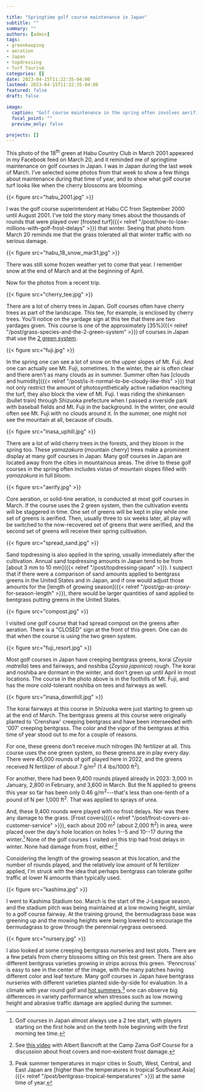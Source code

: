 ```yaml
---

title: "Springtime golf course maintenance in Japan"
subtitle: ""
summary: ""
authors: [admin]
tags: 
- greenkeeping
- aeration
- Japan
- topdressing
- Turf Tourism
categories: []
date: 2023-04-15T11:22:35-04:00
lastmod: 2023-04-15T11:22:35-04:00
featured: false
draft: false

image:
  caption: "Golf course maintenance in the spring often involves aerification, cherry blossoms, & sometimes---snow"
  focal_point: ""
  preview_only: false

projects: []
---
```


This photo of the 18<sup>th</sup> green at Habu Country Club in March 2001 appeared in my Facebook feed on March 20, and it reminded me of springtime maintenance on golf courses in Japan. I was in Japan during the last week of March. I've selected some photos from that week to show a few things about maintenance during that time of year, and to show what golf course turf looks like when the cherry blossoms are blooming.

{{< figure src="habu_2001.jpg" >}}

I was the golf course superintendent at Habu CC from September 2000 until August 2001. I've told the story many times about the thousands of rounds that were played over [frosted turf]({{< relref "/post/how-to-lose-millions-with-golf-frost-delays" >}}) that winter. Seeing that photo from March 20 reminds me that the grass tolerated all that winter traffic with no serious damage.

{{< figure src="habu_18_snow_mar31.jpg" >}}

There was still some frozen weather yet to come that year. I remember snow at the end of March and at the beginning of April. 

Now for the photos from a recent trip. 

{{< figure src="cherry_tee.jpg" >}}

There are a lot of cherry trees in Japan. Golf courses often have cherry trees as part of the landscape. This tee, for example, is enclosed by cherry trees. You'll notice on the yardage sign at this tee that there are two yardages given. This course is one of the approximately [35%]({{< relref "/post/grass-species-and-the-2-green-system" >}}) of courses in Japan that use the [2 green system](https://www.asianturfgrass.com/tag/2-green-system/).

{{< figure src="fuji.jpg" >}}

In the spring one can see a lot of snow on the upper slopes of Mt. Fuji. And one can actually see Mt. Fuji, sometimes. In the winter, the air is often clear and there aren't as many clouds as in summer. Summer often has [clouds and humidity]({{< relref "/post/is-it-normal-to-be-cloudy-like-this" >}}) that not only restrict the amount of photosynthetically active radiation reaching the turf, they also block the view of Mt. Fuji. I was riding the shinkansen (bullet train) through Shizuoka prefecture when I passed a riverside park with baseball fields and Mt. Fuji in the background. In the winter, one would often see Mt. Fuji with no clouds around it. In the summer, one might not see the mountain at all, because of clouds. 

{{< figure src="inasa_uphill.jpg" >}}

There are a lot of wild cherry trees in the forests, and they bloom in the spring too. These *yamazakura* (mountain cherry) trees make a prominent display at many golf courses in Japan. Many golf courses in Japan are located away from the cities in mountainous areas. The drive to these golf courses in the spring often includes vistas of mountain slopes filled with *yamazakura* in full bloom.

{{< figure src="aerify.jpg" >}}

Core aeration, or solid-tine aeration, is conducted at most golf courses in March. If the course uses the 2 green system, then the cultivation events will be staggered in time. One set of greens will be kept in play while one set of greens is aerified. Then, usually three to six weeks later, all play will be switched to the now-recovered set of greens that were aerified, and the second set of greens will receive their spring cultivation.

{{< figure src="spread_sand.jpg" >}}

Sand topdressing is also applied in the spring, usually immediately after the cultivation. Annual sand topdressing amounts in Japan tend to be from [about 3 mm to 10 mm]({{< relref "/post/topdressing-japan" >}}). I suspect that if there were a comparison of sand amounts applied to bentgrass greens in the United States and in Japan, and if one would adjust those amounts for the [length of growing season]({{< relref "/post/gp-as-proxy-for-season-length" >}}), there would be larger quantities of sand applied to bentgrass putting greens in the United States.

{{< figure src="compost.jpg" >}}

I visited one golf course that had spread compost on the greens after aeration. There is a "CLOSED" sign at the front of this green. One can do that when the course is using the two green system.

{{< figure src="fuji_resort.jpg" >}}

Most golf courses in Japan have creeping bentgrass greens, korai (*Zoysia matrella*) tees and fairways, and noshiba (*Zoysia japonica*) rough. The korai and noshiba are dormant in the winter, and don't green up until April in most locations. The course in the photo above is in the foothills of Mt. Fuji, and has the more cold-tolerant noshiba on tees and fairways as well.

{{< figure src="inasa_downhill.jpg" >}}

The korai fairways at this course in Shizuoka were just starting to green up at the end of March. The bentgrass greens at this course were originally planted to 'Crenshaw' creeping bentgrass and have been interseeded with '007' creeping bentgrass. The color and the vigor of the bentgrass at this time of year stood out to me for a couple of reasons. 

For one, these greens don't receive much nitrogen (N) fertilizer at all. This course uses the one green system, so these greens are in play every day. There were 45,000 rounds of golf played here in 2022, and the greens received N fertilizer of about 7 g/m<sup>2</sup> (1.4 lbs/1000 ft<sup>2</sup>). 

For another, there had been 9,400 rounds played already in 2023: 3,000 in January, 2,800 in February, and 3,600 in March. But the N applied to greens this year so far has been only 0.46 g/m<sup>2</sup>---that's less than one-tenth of a pound of N per 1,000 ft<sup>2</sup>. That was applied to sprays of urea. 

And, these 9,400 rounds were played with no frost delays. Nor was there any damage to the grass. [Frost covers]({{< relref "/post/frost-covers-as-customer-service" >}}), each about 200 m<sup>2</sup> (about 2,000 ft<sup>2</sup>) in area, were placed over the day's hole location on holes 1--5 and 10--17 during the winter.[^1] None of the golf courses I visited on this trip had frost delays in winter. None had damage from frost, either.[^2]

[^1]: Golf courses in Japan almost always use a 2 tee start, with players starting on the first hole and on the tenth hole beginning with the first morning tee time.

[^2]: See [this video](https://youtu.be/UDgt-9HUYmI) with Albert Bancroft at the Camp Zama Golf Course for a discussion about frost covers and non-existent frost damage.

Considering the length of the growing season at this location, and the number of rounds played, and the relatively low amount of N fertilizer applied, I'm struck with the idea that perhaps bentgrass can tolerate golfer traffic at lower N amounts than typically used.

{{< figure src="kashima.jpg" >}}

I went to Kashima Stadium too. March is the start of the J-League season, and the stadium pitch was being maintained at a low mowing height, similar to a golf course fairway. At the training ground, the bermudagrass base was greening up and the mowing heights were being lowered to encourage the bermudagrass to grow through the perennial ryegrass overseed.

{{< figure src="nursery.jpg" >}}

I also looked at some creeping bentgrass nurseries and test plots. There are a few petals from cherry blossoms sitting on this test green. There are also different bentgrass varieties growing in strips across this green. 'Penncross' is easy to see in the center of the image, with the many patches having different color and leaf texture. Many golf courses in Japan have bentgrass nurseries with different varieties planted side-by-side for evaluation. In a climate with year round golf and [hot summers](/post/tokyo-temperature-gp-animated),[^3] one can observe big differences in variety performance when stresses such as low mowing height and abrasive traffic damage are applied during the summer.

[^3]: Peak summer temperatures in major cities in South, West, Central, and East Japan are [higher than the temperatures in tropical Southeast Asia]({{< relref "/post/bentgrass-tropical-temperatures" >}}) at the same time of year. 




